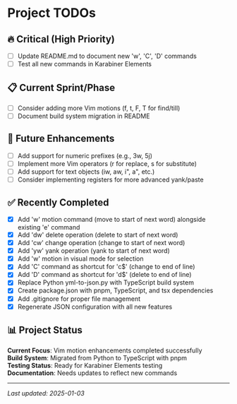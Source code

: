 # Project TODOs

## 🔥 Critical (High Priority)
- [ ] Update README.md to document new 'w', 'C', 'D' commands
- [ ] Test all new commands in Karabiner Elements

## 📋 Current Sprint/Phase
- [ ] Consider adding more Vim motions (f, t, F, T for find/till)
- [ ] Document build system migration in README

## 🚀 Future Enhancements
- [ ] Add support for numeric prefixes (e.g., 3w, 5j)
- [ ] Implement more Vim operators (r for replace, s for substitute)
- [ ] Add support for text objects (iw, aw, i", a", etc.)
- [ ] Consider implementing registers for more advanced yank/paste

## ✅ Recently Completed
- [x] Add 'w' motion command (move to start of next word) alongside existing 'e' command
- [x] Add 'dw' delete operation (delete to start of next word)
- [x] Add 'cw' change operation (change to start of next word)
- [x] Add 'yw' yank operation (yank to start of next word)
- [x] Add 'w' motion in visual mode for selection
- [x] Add 'C' command as shortcut for 'c$' (change to end of line)
- [x] Add 'D' command as shortcut for 'd$' (delete to end of line)
- [x] Replace Python yml-to-json.py with TypeScript build system
- [x] Create package.json with pnpm, TypeScript, and tsx dependencies
- [x] Add .gitignore for proper file management
- [x] Regenerate JSON configuration with all new features

## 📊 Project Status
**Current Focus**: Vim motion enhancements completed successfully  
**Build System**: Migrated from Python to TypeScript with pnpm  
**Testing Status**: Ready for Karabiner Elements testing  
**Documentation**: Needs updates to reflect new commands  

---
*Last updated: 2025-01-03*